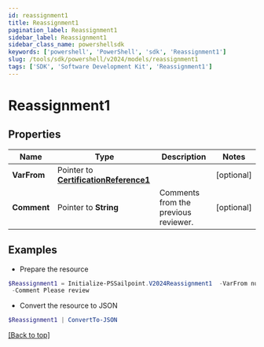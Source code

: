 ```yaml
---
id: reassignment1
title: Reassignment1
pagination_label: Reassignment1
sidebar_label: Reassignment1
sidebar_class_name: powershellsdk
keywords: ['powershell', 'PowerShell', 'sdk', 'Reassignment1'] 
slug: /tools/sdk/powershell/v2024/models/reassignment1
tags: ['SDK', 'Software Development Kit', 'Reassignment1']
---
```



# Reassignment1

## Properties

Name | Type | Description | Notes
------------ | ------------- | ------------- | -------------
**VarFrom** |  Pointer to [**CertificationReference1**](certification-reference1) |  | [optional] 
**Comment** |  Pointer to **String** | Comments from the previous reviewer. | [optional] 

## Examples

- Prepare the resource
```powershell
$Reassignment1 = Initialize-PSSailpoint.V2024Reassignment1  -VarFrom null `
 -Comment Please review
```

- Convert the resource to JSON
```powershell
$Reassignment1 | ConvertTo-JSON
```


[[Back to top]](#) 

